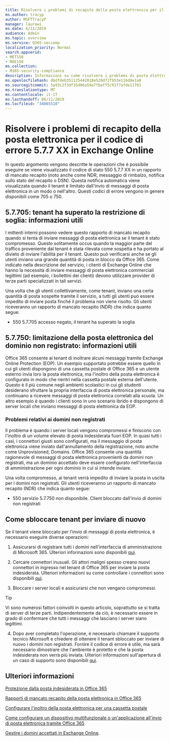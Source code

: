 ```yaml
---
title: Risolvere i problemi di recapito della posta elettronica per il codice di errore 5.7.7 XX in Exchange Online
ms.author: tracyp
author: MSFTTracyP
manager: laurawi
ms.date: 6/11/2019
audience: Admin
ms.topic: overview
ms.service: O365-seccomp
localization_priority: Normal
search.appverid:
- MET150
- MOE150
ms.collection:
- M365-security-compliance
description: Informazioni su come risolvere i problemi di posta elettronica per il codice di errore 5.7.7 XX in Exchange Online (tenant bloccato dall'invio di messaggi di posta elettronica).
ms.openlocfilehash: dbdfdeb351125442018e520d72f953e116d8e1a8
ms.sourcegitcommit: 5a93c2f3df35d06a59a7fbaff5c91f7afde11781
ms.translationtype: MT
ms.contentlocale: it-IT
ms.lasthandoff: 06/11/2019
ms.locfileid: "34865510"
---
```

# <a name="fix-email-delivery-issues-for-error-code-577xx-in-exchange-online"></a>Risolvere i problemi di recapito della posta elettronica per il codice di errore 5.7.7 XX in Exchange Online

In questo argomento vengono descritte le operazioni che è possibile eseguire se viene visualizzato il codice di stato 550 5.7.7 XX in un rapporto di mancato recapito (noto anche come NDR, messaggio di rimbalzo, notifica sullo stato del recapito o DSN). Questa notifica automatica viene visualizzata quando il tenant è limitato dall'invio di messaggi di posta elettronica in un modo o nell'altro. Questi codici di errore vengono in genere disponibili come 705 o 750.

## <a name="57705-tenant-has-exceeded-threshold-restriction-what-you-need-to-know"></a>5.7.705: tenant ha superato la restrizione di soglia: informazioni utili

I mittenti interni possono vedere questo rapporto di mancato recapito quando si tenta di inviare messaggi di posta elettronica se il tenant è stato compromesso. Questo solitamente occus quando la maggior parte del traffico proveniente dal tenant è stata rilevata come sospetta e ha portato al divieto di inviare l'abilità per il tenant. Questo può verificarsi anche se gli utenti inviano una grande quantità di posta in blocco da Office 365. Come indicato nella descrizione del servizio, i clienti di Exchange Online che hanno la necessità di inviare messaggi di posta elettronica commerciali legittimi (ad esempio, i bollettini dei clienti) devono utilizzare provider di terze parti specializzati in tali servizi.

Una volta che gli utenti collettivamente, come tenant, inviano una certa quantità di posta sospette tramite il servizio, a tutti gli utenti può essere impedito di inviare posta finché il problema non viene risolto. Gli utenti riceveranno un rapporto di mancato recapito (NDR) che indica quanto segue:

- 550 5.7.705 accesso negato, il tenant ha superato la soglia

## <a name="57750-unregistered-domain-email-restriction-what-you-need-to-know"></a>5.7.750: limitazione della posta elettronica del dominio non registrato: informazioni utili

Office 365 consente ai tenant di inoltrare alcuni messaggi tramite Exchange Online Protection (EOP). Un esempio supportato potrebbe essere quello in cui gli utenti dispongono di una cassetta postale di Office 365 e un utente esterno invia loro la posta elettronica, ma l'inoltro della posta elettronica è configurato in modo che rientri nella cassetta postale esterna dell'utente. Questo è il più comune negli ambienti scolastici in cui gli studenti desiderano sfruttare la propria interfaccia di posta elettronica personale, ma continuano a ricevere messaggi di posta elettronica correlati alla scuola. Un altro esempio è quando i clienti sono in uno scenario ibrido e dispongono di server locali che inviano messaggi di posta elettronica da EOP.

### <a name="problems-with-unregistered-domains"></a>Problemi relativi ai domini non registrati

Il problema è quando i server locali vengono compromessi e finiscono con l'inoltro di un volume elevato di posta indesiderata fuori EOP. In quasi tutti i casi, i connettori giusti sono configurati, ma il messaggio di posta elettronica viene inviato dall'annullamento della registrazione, noto anche come Unprovisioned, Domains. Office 365 consente una quantità ragionevole di messaggi di posta elettronica provenienti da domini non registrati, ma un dominio accettato deve essere configurato nell'interfaccia di amministrazione per ogni dominio in cui si intende inviare.

Una volta compromesso, ai tenant verrà impedito di inviare la posta in uscita per i domini non registrati. Gli utenti riceveranno un rapporto di mancato recapito (NDR) che indica quanto segue:

- 550 servizio 5.7.750 non disponibile. Client bloccato dall'invio di domini non registrati

## <a name="how-to-unblocking-tenant-in-order-to-send-again"></a>Come sbloccare tenant per inviare di nuovo

Se il tenant viene bloccato per l'invio di messaggi di posta elettronica, è necessario eseguire diverse operazioni:

1. Assicurarsi di registrare tutti i domini nell'interfaccia di amministrazione di Microsoft 365. Ulteriori informazioni sono disponibili [qui](https://docs.microsoft.com/en-us/exchange/mail-flow-best-practices/manage-accepted-domains/manage-accepted-domains).

2. Cercare connettori inusuali. Gli attori maligni spesso creano nuovi connettori in ingresso nel tenant di Office 365 per inviare la posta indesiderata. Ulteriori informazioni su come controllare i connettori sono disponibili [qui](https://docs.microsoft.com/en-us/powershell/module/exchange/mail-flow/get-inboundconnector?view=exchange-ps). 

3. Bloccare i server locali e assicurarsi che non vengano compromessi.

> [!TIP]
> Vi sono numerosi fattori coinvolti in questo articolo, soprattutto se si tratta di server di terze parti. Indipendentemente da ciò, è necessario essere in grado di confermare che tutti i messaggi che lasciano i server siano legittimi.

4. Dopo aver completato l'operazione, è necessario chiamare il supporto tecnico Microsoft e chiedere di ottenere il tenant sbloccato per inviare di nuovo i domini non registrati.  Fornire il codice di errore è utile, ma sarà necessario dimostrare che l'ambiente è protetto e che la posta indesiderata non verrà più inviata. Ulteriori informazioni sull'apertura di un caso di supporto sono disponibili [qui](https://support.office.com/en-us/article/Contact-support-for-business-products-Admin-Help-32a17ca7-6fa0-4870-8a8d-e25ba4ccfd4b#ID0EAADAAA=online).
  
## <a name="for-more-information"></a>Ulteriori informazioni

[Protezione dalla posta indesiderata in Office 365](anti-spam-protection.md)

[Rapporti di mancato recapito della posta elettronica in Office 365](https://support.office.com/article/email-non-delivery-reports-in-office-365-51daa6b9-2e35-49c4-a0c9-df85bf8533c3)

[Configurare l'inoltro della posta elettronica per una cassetta postale](https://docs.microsoft.com/en-us/exchange/recipients-in-exchange-online/manage-user-mailboxes/configure-email-forwarding)

[Come configurare un dispositivo multifunzionale o un'applicazione all'invio di posta elettronica tramite Office 365](https://support.office.com/en-us/article/How-to-set-up-a-multifunction-device-or-application-to-send-email-using-Office-365-69f58e99-c550-4274-ad18-c805d654b4c4)

[Gestire i domini accettati in Exchange Online](https://docs.microsoft.com/en-us/exchange/mail-flow-best-practices/manage-accepted-domains/manage-accepted-domains).
